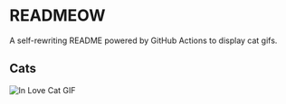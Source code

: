 # READMEOW

A self-rewriting README powered by GitHub Actions to display cat gifs.

## Cats

![In Love Cat GIF](https://media2.giphy.com/media/MDJ9IbxxvDUQM/200.gif?cid=9acd02daz9n879p7qeretb96ig8jqoign8ibbqeq9so4mjw6&ep=v1_gifs_search&rid=200.gif&ct=g)
